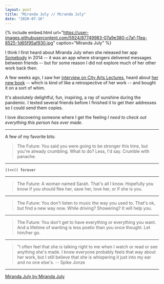```yaml
---
layout: post
title: "Miranda July // Miranda July"
date: "2020-07-16"
---
```


{% include embed.html url="https://user-images.githubusercontent.com/5924/87749983-07a9e380-c7af-11ea-8525-1d65f95af930.jpg" caption="Miranda July" %}

I think I first heard about Miranda July when she released her app [Somebody](http://somebodyapp.com/) in 2014 -- it was an app where strangers delivered messages between friends -- but for some reason I did not explore much of her other work back then.

A few weeks ago, I saw her [interview on City Arts Lectures](https://www.youtube.com/watch?v=EtXe5xJyOU8), heard about [her new book](https://www.penguinrandomhouse.com/books/617533/miranda-july-by-miranda-july/) -- which is kind of like a retrospective of her work -- and bought it on a sort of whim.

It's absolutely delightful, fun, inspiring, a ray of sunshine during the pandemic. I texted several friends before I finished it to get their addresses so I could send them copies.

I love discovering someone where I get the feeling *I need to check out everything this person has ever made.*

---

A few of my favorite bits:

> The Future: You said you were going to be stronger this time, but you're already crumbling. What to do? Less, I'd say. Crumble with panache.

---

```
))<>(( forever
```

---

> The Future: A woman named Sarah. That's all I know. Hopefully you know if you should flee her, save her, love her, or if she is you.

---

> The Future: You don't listen to music the way you used to. That's ok, but find a new way now. While driving? Showering? It will help you.

---

> The Future: You don't get to have everything or everything you want. And a lifetime of wanting is less poetic than you once thought. Let him/her go.

---

> "I often feel that she is talking right to me when I watch or read or see anything she's made. I know everyone probably feels that way about her work, but I still believe that she is whispering it just into my ear and no one else's. -- Spike Jonze

---

[Miranda July by Miranda July](https://www.penguinrandomhouse.com/books/617533/miranda-july-by-miranda-july/)